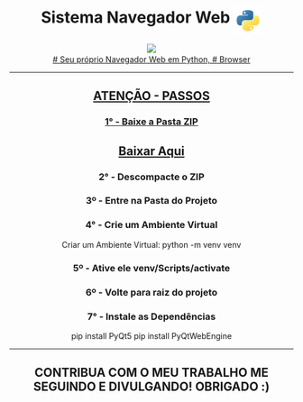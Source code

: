 
<div align="center">
  
  <h1> Sistema Navegador Web <a href="#"> <img align="top" alt="And@-Software" height="45em" width="50" src="https://raw.githubusercontent.com/devicons/devicon/master/icons/python/python-original.svg"> </a></h1>
</div>

<div align="center">
  <a href="https://www.youtube.com/watch?v=PHed-nArkVs&t=1s&ab_channel=%40DevIniciante">
  <img src="https://v1.padlet.pics/1/image.webp?t=c_limit%2Cdpr_2%2Ch_469%2Cw_982&url=https%3A%2F%2Fpadlet-uploads.storage.googleapis.com%2F1285543771%2F2b30ab17fefed10ff3960863aca53d28%2Fnavegador1.png"/>
   <br>
</div>

<div align="center">
# Seu próprio Navegador Web em Python, # Browser


----------------------------
ATENÇÃO - PASSOS
----------------------------  
</div>
<div align="center">
  <a href="https://github.com/andrebr45/Browser/archive/refs/heads/main.zip">
  <h3>1° - Baixe a Pasta ZIP </h3>
  <h2>Baixar Aqui </a></h2>
</div>
<div align="center">
<h3>2° - Descompacte o ZIP </h3>
<h3>3º - Entre na Pasta do Projeto<h3>
<h3>4° - Crie um Ambiente Virtual </h3>
<p>Criar um Ambiente Virtual: python -m venv venv</p>
<h3>5º - Ative ele venv/Scripts/activate <h3>
<h3>6º - Volte para raiz do projeto <h3>  
<h3>7° - Instale as Dependências </h3>
 
pip install PyQt5
pip install PyQtWebEngine

---------------------------
CONTRIBUA COM O MEU TRABALHO
ME SEGUINDO E DIVULGANDO!
OBRIGADO :)
----------------------------
</div>


